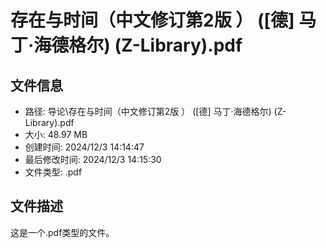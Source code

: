 ﻿# 存在与时间（中文修订第2版 ） ([德] 马丁·海德格尔) (Z-Library).pdf

## 文件信息
- 路径: 导论\存在与时间（中文修订第2版 ） ([德] 马丁·海德格尔) (Z-Library).pdf
- 大小: 48.97 MB
- 创建时间: 2024/12/3 14:14:47
- 最后修改时间: 2024/12/3 14:15:30
- 文件类型: .pdf

## 文件描述
这是一个.pdf类型的文件。

